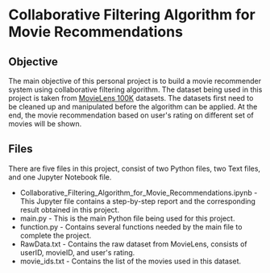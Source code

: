 # Collaborative Filtering Algorithm for Movie Recommendations
## Objective

The main objective of this personal project is to build a movie recommender system using collaborative filtering algorithm. The dataset being used in this project is taken from [MovieLens 100K](https://grouplens.org/datasets/movielens/) datasets. The datasets first need to be cleaned up and manipulated before the algorithm can be applied. At the end, the movie recommendation based on user's rating on different set of movies will be shown.

## Files
There are five files in this project, consist of two Python files, two Text files, and one Jupyter Notebook file.
* Collaborative_Filtering_Algorithm_for_Movie_Recommendations.ipynb - This Jupyter file contains a step-by-step report and the corresponding result obtained in this project.
* main.py - This is the main Python file being used for this project.
* function.py -  Contains several functions needed by the main file to complete the project.
* RawData.txt -  Contains the raw dataset from MovieLens, consists of userID, movieID, and user's rating.
* movie_ids.txt - Contains the list of the movies used in this dataset.
